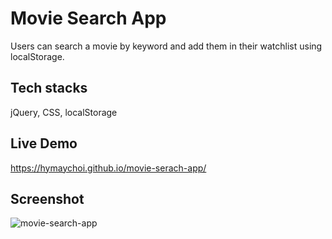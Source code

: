 # Movie Search App
Users can search a movie by keyword and add them in their watchlist using localStorage.

## Tech stacks
jQuery, CSS, localStorage

## Live Demo
https://hymaychoi.github.io/movie-serach-app/

## Screenshot
![movie-search-app](https://user-images.githubusercontent.com/13043536/184567046-6df67749-5fba-43e2-a1fc-764bddc61335.jpg)
